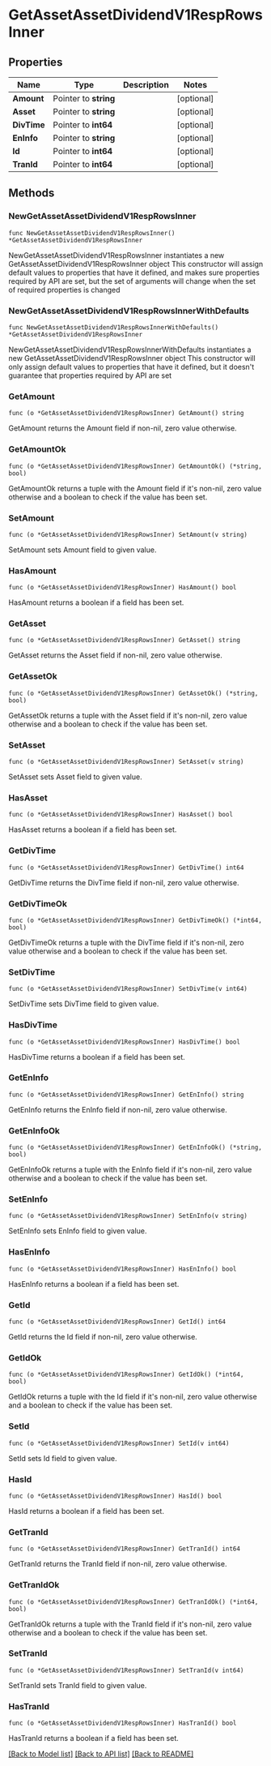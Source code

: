 # GetAssetAssetDividendV1RespRowsInner

## Properties

Name | Type | Description | Notes
------------ | ------------- | ------------- | -------------
**Amount** | Pointer to **string** |  | [optional] 
**Asset** | Pointer to **string** |  | [optional] 
**DivTime** | Pointer to **int64** |  | [optional] 
**EnInfo** | Pointer to **string** |  | [optional] 
**Id** | Pointer to **int64** |  | [optional] 
**TranId** | Pointer to **int64** |  | [optional] 

## Methods

### NewGetAssetAssetDividendV1RespRowsInner

`func NewGetAssetAssetDividendV1RespRowsInner() *GetAssetAssetDividendV1RespRowsInner`

NewGetAssetAssetDividendV1RespRowsInner instantiates a new GetAssetAssetDividendV1RespRowsInner object
This constructor will assign default values to properties that have it defined,
and makes sure properties required by API are set, but the set of arguments
will change when the set of required properties is changed

### NewGetAssetAssetDividendV1RespRowsInnerWithDefaults

`func NewGetAssetAssetDividendV1RespRowsInnerWithDefaults() *GetAssetAssetDividendV1RespRowsInner`

NewGetAssetAssetDividendV1RespRowsInnerWithDefaults instantiates a new GetAssetAssetDividendV1RespRowsInner object
This constructor will only assign default values to properties that have it defined,
but it doesn't guarantee that properties required by API are set

### GetAmount

`func (o *GetAssetAssetDividendV1RespRowsInner) GetAmount() string`

GetAmount returns the Amount field if non-nil, zero value otherwise.

### GetAmountOk

`func (o *GetAssetAssetDividendV1RespRowsInner) GetAmountOk() (*string, bool)`

GetAmountOk returns a tuple with the Amount field if it's non-nil, zero value otherwise
and a boolean to check if the value has been set.

### SetAmount

`func (o *GetAssetAssetDividendV1RespRowsInner) SetAmount(v string)`

SetAmount sets Amount field to given value.

### HasAmount

`func (o *GetAssetAssetDividendV1RespRowsInner) HasAmount() bool`

HasAmount returns a boolean if a field has been set.

### GetAsset

`func (o *GetAssetAssetDividendV1RespRowsInner) GetAsset() string`

GetAsset returns the Asset field if non-nil, zero value otherwise.

### GetAssetOk

`func (o *GetAssetAssetDividendV1RespRowsInner) GetAssetOk() (*string, bool)`

GetAssetOk returns a tuple with the Asset field if it's non-nil, zero value otherwise
and a boolean to check if the value has been set.

### SetAsset

`func (o *GetAssetAssetDividendV1RespRowsInner) SetAsset(v string)`

SetAsset sets Asset field to given value.

### HasAsset

`func (o *GetAssetAssetDividendV1RespRowsInner) HasAsset() bool`

HasAsset returns a boolean if a field has been set.

### GetDivTime

`func (o *GetAssetAssetDividendV1RespRowsInner) GetDivTime() int64`

GetDivTime returns the DivTime field if non-nil, zero value otherwise.

### GetDivTimeOk

`func (o *GetAssetAssetDividendV1RespRowsInner) GetDivTimeOk() (*int64, bool)`

GetDivTimeOk returns a tuple with the DivTime field if it's non-nil, zero value otherwise
and a boolean to check if the value has been set.

### SetDivTime

`func (o *GetAssetAssetDividendV1RespRowsInner) SetDivTime(v int64)`

SetDivTime sets DivTime field to given value.

### HasDivTime

`func (o *GetAssetAssetDividendV1RespRowsInner) HasDivTime() bool`

HasDivTime returns a boolean if a field has been set.

### GetEnInfo

`func (o *GetAssetAssetDividendV1RespRowsInner) GetEnInfo() string`

GetEnInfo returns the EnInfo field if non-nil, zero value otherwise.

### GetEnInfoOk

`func (o *GetAssetAssetDividendV1RespRowsInner) GetEnInfoOk() (*string, bool)`

GetEnInfoOk returns a tuple with the EnInfo field if it's non-nil, zero value otherwise
and a boolean to check if the value has been set.

### SetEnInfo

`func (o *GetAssetAssetDividendV1RespRowsInner) SetEnInfo(v string)`

SetEnInfo sets EnInfo field to given value.

### HasEnInfo

`func (o *GetAssetAssetDividendV1RespRowsInner) HasEnInfo() bool`

HasEnInfo returns a boolean if a field has been set.

### GetId

`func (o *GetAssetAssetDividendV1RespRowsInner) GetId() int64`

GetId returns the Id field if non-nil, zero value otherwise.

### GetIdOk

`func (o *GetAssetAssetDividendV1RespRowsInner) GetIdOk() (*int64, bool)`

GetIdOk returns a tuple with the Id field if it's non-nil, zero value otherwise
and a boolean to check if the value has been set.

### SetId

`func (o *GetAssetAssetDividendV1RespRowsInner) SetId(v int64)`

SetId sets Id field to given value.

### HasId

`func (o *GetAssetAssetDividendV1RespRowsInner) HasId() bool`

HasId returns a boolean if a field has been set.

### GetTranId

`func (o *GetAssetAssetDividendV1RespRowsInner) GetTranId() int64`

GetTranId returns the TranId field if non-nil, zero value otherwise.

### GetTranIdOk

`func (o *GetAssetAssetDividendV1RespRowsInner) GetTranIdOk() (*int64, bool)`

GetTranIdOk returns a tuple with the TranId field if it's non-nil, zero value otherwise
and a boolean to check if the value has been set.

### SetTranId

`func (o *GetAssetAssetDividendV1RespRowsInner) SetTranId(v int64)`

SetTranId sets TranId field to given value.

### HasTranId

`func (o *GetAssetAssetDividendV1RespRowsInner) HasTranId() bool`

HasTranId returns a boolean if a field has been set.


[[Back to Model list]](../README.md#documentation-for-models) [[Back to API list]](../README.md#documentation-for-api-endpoints) [[Back to README]](../README.md)


